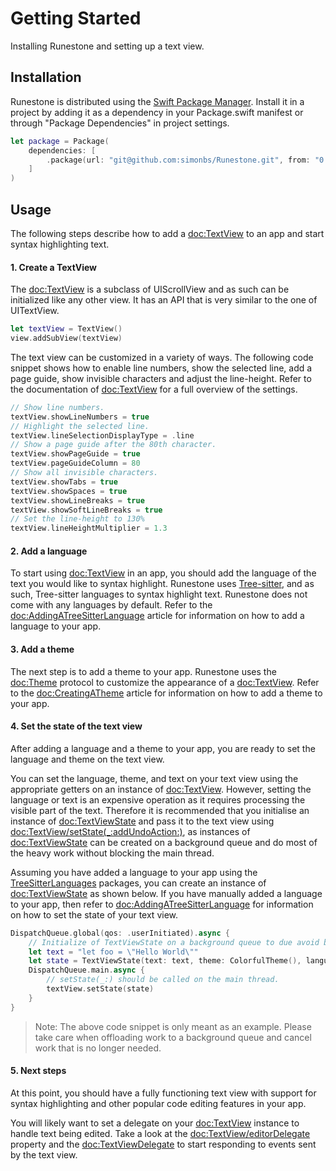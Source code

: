 # Getting Started

Installing Runestone and setting up a text view.

## Installation

Runestone is distributed using the [Swift Package Manager](https://www.swift.org/package-manager/). Install it in a project by adding it as a dependency in your Package.swift manifest or through "Package Dependencies" in  project settings.

```swift
let package = Package(
    dependencies: [
        .package(url: "git@github.com:simonbs/Runestone.git", from: "0.1.0")
    ]
)
```

## Usage

The following steps describe how to add a <doc:TextView> to an app and start syntax highlighting text.

#### 1. Create a TextView

The <doc:TextView> is a subclass of UIScrollView and as such can be initialized like any other view. It has an API that is very similar to the one of UITextView.

```swift
let textView = TextView()
view.addSubView(textView)
```

The text view can be customized in a variety of ways. The following code snippet shows how to enable line numbers, show the selected line, add a page guide, show invisible characters and adjust the line-height. Refer to the documentation of <doc:TextView> for a full overview of the settings.

```swift
// Show line numbers.
textView.showLineNumbers = true
// Highlight the selected line.
textView.lineSelectionDisplayType = .line
// Show a page guide after the 80th character.
textView.showPageGuide = true
textView.pageGuideColumn = 80
// Show all invisible characters.
textView.showTabs = true
textView.showSpaces = true
textView.showLineBreaks = true
textView.showSoftLineBreaks = true
// Set the line-height to 130%
textView.lineHeightMultiplier = 1.3
```

#### 2. Add a language

To start using <doc:TextView> in an app, you should add the language of the text you would like to syntax highlight. Runestone uses [Tree-sitter](https://tree-sitter.github.io/tree-sitter/), and as such, Tree-sitter languages to syntax highlight text. Runestone does not come with any languages by default. Refer to the <doc:AddingATreeSitterLanguage> article for information on how to add a language to your app.

#### 3. Add a theme

The next step is to add a theme to your app. Runestone uses the <doc:Theme> protocol to customize the appearance of a <doc:TextView>. Refer to the <doc:CreatingATheme> article for information on how to add a theme to your app.

#### 4. Set the state of the text view

After adding a language and a theme to your app, you are ready to set the language and theme on the text view.

You can set the language, theme, and text on your text view using the appropriate getters on an instance of <doc:TextView>. However, setting the language or text is an expensive operation as it requires processing the visible part of the text. Therefore it is recommended that you initialise an instance of <doc:TextViewState> and pass it to the text view using <doc:TextView/setState(_:addUndoAction:)>, as instances of <doc:TextViewState> can be created on a background queue and do most of the heavy work without blocking the main thread.

Assuming you have added a language to your app using the [TreeSitterLanguages](https://github.com/simonbs/TreeSitterLanguages) packages, you can create an instance of <doc:TextViewState> as shown below. If you have manually added a language to your app, then refer to <doc:AddingATreeSitterLanguage> for information on how to set the state of your text view.

```swift
DispatchQueue.global(qos: .userInitiated).async {
    // Initialize of TextViewState on a background queue to due avoid blocking the main thread.
    let text = "let foo = \"Hello World\""
    let state = TextViewState(text: text, theme: ColorfulTheme(), language: .javaScript)
    DispatchQueue.main.async {
        // setState(_:) should be called on the main thread.
        textView.setState(state)
    }
}
```

> Note: The above code snippet is only meant as an example. Please take care when offloading work to a background queue and cancel work that is no longer needed.

#### 5. Next steps

At this point, you should have a fully functioning text view with support for syntax highlighting and other popular code editing features in your app.

You will likely want to set a delegate on your <doc:TextView> instance to handle text being edited. Take a look at the <doc:TextView/editorDelegate> property and the <doc:TextViewDelegate> to start responding to events sent by the text view.
